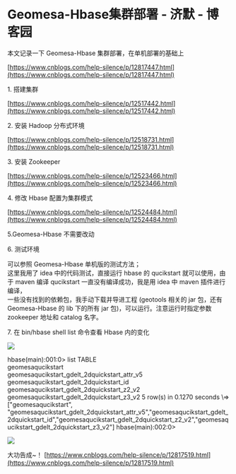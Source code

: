 # Geomesa-Hbase集群部署 - 济默 - 博客园
本文记录一下 Geomesa-Hbase 集群部署，在单机部署的基础上

[https://www.cnblogs.com/help-silence/p/12817447.html](https://www.cnblogs.com/help-silence/p/12817447.html)

1\. 搭建集群

[https://www.cnblogs.com/help-silence/p/12517442.html](https://www.cnblogs.com/help-silence/p/12517442.html)

2\. 安装 Hadoop 分布式环境

[https://www.cnblogs.com/help-silence/p/12518731.html](https://www.cnblogs.com/help-silence/p/12518731.html)

3\. 安装 Zookeeper

[https://www.cnblogs.com/help-silence/p/12523466.html](https://www.cnblogs.com/help-silence/p/12523466.html)

4\. 修改 Hbase 配置为集群模式

[https://www.cnblogs.com/help-silence/p/12524484.html](https://www.cnblogs.com/help-silence/p/12524484.html)

5.Geomesa-Hbase 不需要改动

6\. 测试环境

可以参照 Geomesa-Hbase 单机版的测试方法；  
这里我用了 idea 中的代码测试，直接运行 hbase 的 qucikstart 就可以使用，由于 maven 编译 qucikstart 一直没有编译成功，我是用 idea 中 maven 插件进行编译，  
一些没有找到的依赖包，我手动下载并导进工程 (geotools 相关的 jar 包，还有 Geomesa-Hbase 的 lib 下的所有 jar 包)，可以运行。注意运行时指定参数 zookeeper 地址和 catalog 名字。

7\. 在 bin/hbase shell list 命令查看 Hbase 内的变化

![](https://common.cnblogs.com/images/copycode.gif)

hbase(main):001:0> list
TABLE  
geomesaqucikstart  
geomesaqucikstart_gdelt_2dquickstart_attr_v5  
geomesaqucikstart_gdelt_2dquickstart_id  
geomesaqucikstart_gdelt_2dquickstart_z2_v2  
geomesaqucikstart_gdelt_2dquickstart_z3_v2 5 row(s) in 0.1270 seconds \\=> \["geomesaqucikstart", "geomesaqucikstart_gdelt_2dquickstart_attr_v5","geomesaqucikstart_gdelt_2dquickstart_id","geomesaqucikstart_gdelt_2dquickstart_z2_v2","geomesaqucikstart_gdelt_2dquickstart_z3_v2"]
hbase(main):002:0> 

![](https://common.cnblogs.com/images/copycode.gif)

大功告成~！ 
 [https://www.cnblogs.com/help-silence/p/12817519.html](https://www.cnblogs.com/help-silence/p/12817519.html)
